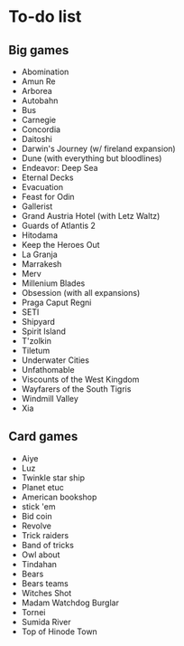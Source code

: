 # To-do list
## Big games
- Abomination 
- Amun Re 
- Arborea 
- Autobahn 
- Bus 
- Carnegie 
- Concordia 
- Daitoshi 
- Darwin's Journey (w/ fireland expansion) 
- Dune (with everything but bloodlines) 
- Endeavor: Deep Sea 
- Eternal Decks 
- Evacuation 
- Feast for Odin 
- Gallerist 
- Grand Austria Hotel (with Letz Waltz)
- Guards of Atlantis 2 
- Hitodama  
- Keep the Heroes Out 
- La Granja 
- Marrakesh 
- Merv 
- Millenium Blades 
- Obsession (with all expansions) 
- Praga Caput Regni 
- SETI 
- Shipyard 
- Spirit Island 
- T'zolkin 
- Tiletum 
- Underwater Cities
- Unfathomable 
- Viscounts of the West Kingdom 
- Wayfarers of the South Tigris 
- Windmill Valley 
- Xia

## Card games
- Aiye
- Luz
- Twinkle star ship
- Planet etuc
- American bookshop
- stick 'em
- Bid coin
- Revolve
- Trick raiders
- Band of tricks
- Owl about
- Tindahan
- Bears
- Bears teams
- Witches Shot
- Madam Watchdog Burglar
- Tornei
- Sumida River
- Top of Hinode Town
